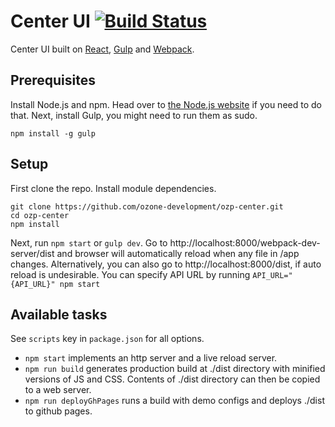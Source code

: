 # Center UI [![Build Status][travis-image]][travis-url]

Center UI built on [React](http://facebook.github.io/react/), [Gulp](http://gulpjs.com/) and [Webpack](http://webpack.github.io/).

## Prerequisites
Install Node.js and npm. Head over to [the Node.js website](http://nodejs.org/) if you need to do that. Next, install Gulp, you might need to run them as sudo.
```
npm install -g gulp
```

## Setup
First clone the repo. Install module dependencies.

```
git clone https://github.com/ozone-development/ozp-center.git
cd ozp-center
npm install
```

Next, run `npm start` or `gulp dev`. Go to http://localhost:8000/webpack-dev-server/dist and browser will automatically reload when any file in /app changes. Alternatively, you can also go to http://localhost:8000/dist, if auto reload is undesirable. You can specify API URL by running `API_URL="{API_URL}" npm start`

## Available tasks
See `scripts` key in `package.json` for all options.
* `npm start` implements an http server and a live reload server.
* `npm run build` generates production build at ./dist directory with minified versions of JS and CSS. Contents of ./dist directory can then be copied to a web server.
* `npm run deployGhPages` runs a build with demo configs and deploys ./dist to github pages.

[travis-url]: https://travis-ci.org/ozone-development/ozp-center
[travis-image]: https://travis-ci.org/ozone-development/ozp-center.svg

